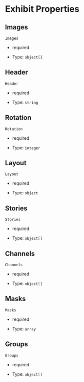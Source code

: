 # Exhibit Properties



## Images



`Images`

*   required

*   Type: `object[]` 

## Header



`Header`

*   required

*   Type: `string` 

## Rotation



`Rotation`

*   required

*   Type: `integer` 

## Layout



`Layout`

*   required

*   Type: `object` 

## Stories



`Stories`

*   required

*   Type: `object[]` 

## Channels



`Channels`

*   required

*   Type: `object[]` 

## Masks



`Masks`

*   required

*   Type: `array` 

## Groups



`Groups`

*   required

*   Type: `object[]` 
